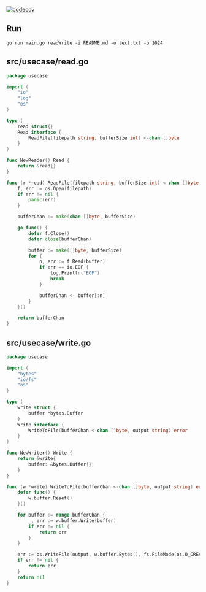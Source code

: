 [![codecov](https://codecov.io/gh/fahrizalfarid/read-binary-golang/branch/main/graph/badge.svg?token=5CD5X1CEFB)](https://codecov.io/gh/fahrizalfarid/read-binary-golang)

## Run
`go run main.go readWrite -i README.md -o text.txt -b 1024`

## src/usecase/read.go
```go
package usecase

import (
	"io"
	"log"
	"os"
)

type (
	read struct{}
	Read interface {
		ReadFile(filepath string, bufferSize int) <-chan []byte
	}
)

func NewReader() Read {
	return &read{}
}

func (r *read) ReadFile(filepath string, bufferSize int) <-chan []byte {
	f, err := os.Open(filepath)
	if err != nil {
		panic(err)
	}

	bufferChan := make(chan []byte, bufferSize)

	go func() {
		defer f.Close()
		defer close(bufferChan)

		buffer := make([]byte, bufferSize)
		for {
			n, err := f.Read(buffer)
			if err == io.EOF {
				log.Println("EOF")
				break
			}

			bufferChan <- buffer[:n]
		}
	}()

	return bufferChan
}
```

## src/usecase/write.go
```go
package usecase

import (
	"bytes"
	"io/fs"
	"os"
)

type (
	write struct {
		buffer *bytes.Buffer
	}
	Write interface {
		WriteToFile(bufferChan <-chan []byte, output string) error
	}
)

func NewWriter() Write {
	return &write{
		buffer: &bytes.Buffer{},
	}
}

func (w *write) WriteToFile(bufferChan <-chan []byte, output string) error {
	defer func() {
		w.buffer.Reset()
	}()

	for buffer := range bufferChan {
		_, err := w.buffer.Write(buffer)
		if err != nil {
			return err
		}
	}

	err := os.WriteFile(output, w.buffer.Bytes(), fs.FileMode(os.O_CREATE))
	if err != nil {
		return err
	}
	return nil
}
```
